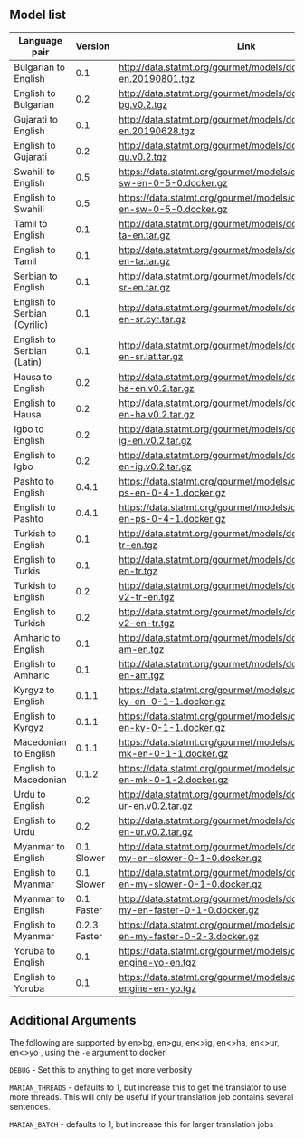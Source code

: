 ## Model list

| Language pair | Version | Link |
| --------------- | --------------- | --------------- |
| Bulgarian to English | 0.1 | http://data.statmt.org/gourmet/models/docker/bg-en.20190801.tgz |
| English to Bulgarian  | 0.2 | http://data.statmt.org/gourmet/models/docker/en-bg.v0.2.tgz |
| Gujarati to English | 0.1 | http://data.statmt.org/gourmet/models/docker/gu-en.20190628.tgz |
| English to Gujarati | 0.2 | http://data.statmt.org/gourmet/models/docker/en-gu.v0.2.tgz  |
| Swahili to English | 0.5 | https://data.statmt.org/gourmet/models/docker/translation-sw-en-0-5-0.docker.gz |
| English to Swahili | 0.5 | https://data.statmt.org/gourmet/models/docker/translation-en-sw-0-5-0.docker.gz |
| Tamil to English | 0.1  | http://data.statmt.org/gourmet/models/docker/mt-engine-ta-en.tar.gz |
| English to Tamil | 0.1 | http://data.statmt.org/gourmet/models/docker/mt-engine-en-ta.tar.gz |
| Serbian to English | 0.1 | http://data.statmt.org/gourmet/models/docker/mt-engine-sr-en.tar.gz |
| English to Serbian (Cyrilic) | 0.1 | http://data.statmt.org/gourmet/models/docker/mt-engine-en-sr.cyr.tar.gz  |
| English to Serbian (Latin) | 0.1 | http://data.statmt.org/gourmet/models/docker/mt-engine-en-sr.lat.tar.gz |
| Hausa to English | 0.2 | http://data.statmt.org/gourmet/models/docker/mt-engine-ha-en.v0.2.tar.gz  |
| English to Hausa | 0.2 | http://data.statmt.org/gourmet/models/docker/mt-engine-en-ha.v0.2.tar.gz |
| Igbo to English | 0.2 | http://data.statmt.org/gourmet/models/docker/mt-engine-ig-en.v0.2.tar.gz |
|  English to Igbo | 0.2 | http://data.statmt.org/gourmet/models/docker/mt-engine-en-ig.v0.2.tar.gz |
| Pashto to English | 0.4.1 | https://data.statmt.org/gourmet/models/docker/translation-ps-en-0-4-1.docker.gz |
| English to Pashto | 0.4.1 | https://data.statmt.org/gourmet/models/docker/translation-en-ps-0-4-1.docker.gz |
| Turkish to English | 0.1 | http://data.statmt.org/gourmet/models/docker/mt-engine-tr-en.tgz |
| English to Turkis | 0.1 | http://data.statmt.org/gourmet/models/docker/mt-engine-en-tr.tgz|
| Turkish to English | 0.2 | http://data.statmt.org/gourmet/models/docker/mt-engine-v2-tr-en.tgz|
| English to Turkish | 0.2 | http://data.statmt.org/gourmet/models/docker/mt-engine-v2-en-tr.tgz |
| Amharic to English | 0.1 | http://data.statmt.org/gourmet/models/docker/mt-engine-am-en.tgz|
| English to Amharic | 0.1 | http://data.statmt.org/gourmet/models/docker/mt-engine-en-am.tgz|
| Kyrgyz to English | 0.1.1 | https://data.statmt.org/gourmet/models/docker/translation-ky-en-0-1-1.docker.gz |
| English to Kyrgyz | 0.1.1 | https://data.statmt.org/gourmet/models/docker/translation-en-ky-0-1-1.docker.gz |
| Macedonian to English | 0.1.1 | https://data.statmt.org/gourmet/models/docker/translation-mk-en-0-1-1.docker.gz |
| English to Macedonian | 0.1.2 | https://data.statmt.org/gourmet/models/docker/translation-en-mk-0-1-2.docker.gz |
| Urdu to English | 0.2 | http://data.statmt.org/gourmet/models/docker/mt-engine-ur-en.v0.2.tar.gz|
| English to Urdu | 0.2 | http://data.statmt.org/gourmet/models/docker/mt-engine-en-ur.v0.2.tar.gz|
| Myanmar to English | 0.1 Slower  | http://data.statmt.org/gourmet/models/docker/translation-my-en-slower-0-1-0.docker.gz |
| English to Myanmar | 0.1 Slower | http://data.statmt.org/gourmet/models/docker/translation-en-my-slower-0-1-0.docker.gz |
| Myanmar to English | 0.1 Faster  | http://data.statmt.org/gourmet/models/docker/translation-my-en-faster-0-1-0.docker.gz |
| English to Myanmar | 0.2.3 Faster  | https://data.statmt.org/gourmet/models/docker/translation-en-my-faster-0-2-3.docker.gz |
| Yoruba to English | 0.1 | https://data.statmt.org/gourmet/models/docker/mt-engine-yo-en.tgz |
| English to Yoruba | 0.1 | https://data.statmt.org/gourmet/models/docker/mt-engine-en-yo.tgz |


## Additional Arguments

The following are supported by en>bg, en>gu, en<>ig, en<>ha, en<>ur, en<>yo , using the `-e` argument to docker 

`DEBUG` - Set this to anything to get more verbosity

`MARIAN_THREADS` - defaults to 1, but increase this to get the translator to use more threads. This will only be useful if your translation job contains several sentences.

`MARIAN_BATCH` - defaults to 1, but increase this for larger translation jobs


